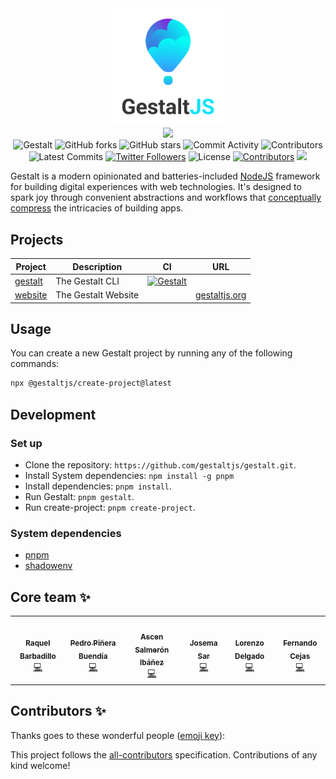 <div align="center">
  <img src="assets/header.png" width="200"/>
  <br/>
  <a href="https://gitpod.io/#https://github.com/gestaltjs/gestalt" alt="Open in Gitpod"><img src="https://gitpod.io/button/open-in-gitpod.svg"/></a>
  <br/>
  <img src="https://github.com/gestaltjs/gestalt/workflows/Gestalt/badge.svg" alt="Gestalt">
  <img src="https://img.shields.io/github/forks/gestaltjs/gestalt?style=flat-square" alt="GitHub forks">
  <img src="https://img.shields.io/github/stars/gestaltjs/gestalt?style=flat-square" alt="GitHub stars">
  <img src="https://img.shields.io/github/commit-activity/w/gestaltjs/gestalt?style=flat-square" alt="Commit Activity">
  <img src="https://img.shields.io/github/contributors/gestaltjs/gestalt?style=flat-square" alt="Contributors">
  <img src="https://img.shields.io/github/commits-since/gestaltjs/gestalt/latest?style=flat-square" alt="Latest Commits">
  <a href="http://twitter.com/gestaltjs"><img src="https://img.shields.io/twitter/follow/gestaltjs?style=flat-square" alt="Twitter Followers"></a>
  <img src="https://img.shields.io/github/license/gestaltjs/gestalt?style=flat-square" alt="License">
  <a href="#contributors-"><img src="https://img.shields.io/badge/all_contributors-3-orange.svg?style=flat-square" alt="Contributors"></a>
  <a href="https://tuple.app"><img src="https://img.shields.io/badge/Pairing%20with-Tuple-5A67D8"></a>
</div>

Gestalt is a modern opinionated and batteries-included [NodeJS](https://nodejs.org/en/) framework for building digital experiences with web technologies. It's designed to spark joy through convenient abstractions and workflows that [conceptually compress](https://m.signalvnoise.com/conceptual-compression-means-beginners-dont-need-to-know-sql-hallelujah/) the intricacies of building apps.

## Projects

| Project              | Description     | CI                                                                                                                                                  | URL |
| -------------------- | --------------- | -------------------------------------------------------------------------------------------------------------------------------------------------- | ---  |
| [gestalt](/packages/gestaltjs) | The Gestalt CLI | [![Gestalt](https://github.com/gestaltjs/gestalt/actions/workflows/gestalt.yml/badge.svg)](https://github.com/gestaltjs/gestalt/actions/workflows/gestalt.yml) | |
| [website](/packages/website) | The Gestalt Website |  | [gestaltjs.org](https://gestaltjs.org) |

## Usage

You can create a new Gestalt project by running any of the following commands:

```bash
npx @gestaltjs/create-project@latest
```

## Development

### Set up

- Clone the repository: `https://github.com/gestaltjs/gestalt.git`.
- Install System dependencies: `npm install -g pnpm`
- Install dependencies: `pnpm install`.
- Run Gestalt: `pnpm gestalt`.
- Run create-project: `pnpm create-project`.

### System dependencies

- [pnpm](https://pnpm.io/)
- [shadowenv](https://shopify.github.io/shadowenv/)

## Core team ✨

<!-- prettier-ignore-start -->
<!-- markdownlint-disable -->
<table>
  <tr>
    <td align="center"><a href="https://rbarbadillo.github.io/"><img src="https://avatars.githubusercontent.com/u/38496681?v=4?s=100" width="100px;" alt=""/><br /><sub><b>Raquel Barbadillo</b></sub></a><br /><a href="https://github.com/gestaltjs/gestalt/commits?author=rbarbadillo" title="Code">💻</a></td>
    <td align="center"><a href="http://craftweg.com"><img src="https://avatars.githubusercontent.com/u/663605?v=4?s=100" width="100px;" alt=""/><br /><sub><b>Pedro Piñera Buendía</b></sub></a><br /><a href="https://github.com/gestaltjs/gestalt/commits?author=pepicrft" title="Code">💻</a></td>
    <td align="center"><a href="https://github.com/lascenify"><img src="https://avatars.githubusercontent.com/u/18697610?v=4?s=100" width="100px;" alt=""/><br /><sub><b>Ascen Salmerón Ibáñez</b></sub></a><br /><a href="https://github.com/gestaltjs/gestalt/commits?author=lascenify" title="Code">💻</a></td>
    <td align="center"><a href="http://josemasar.vercel.app"><img src="https://avatars.githubusercontent.com/u/65446320?v=4?s=100" width="100px;" alt=""/><br /><sub><b>Josema Sar</b></sub></a><br /><a href="https://github.com/gestaltjs/gestalt/commits?author=josemasar" title="Code">💻</a></td>
    <td align="center"><a href="http://LNSD.es"><img src="https://avatars.githubusercontent.com/u/3949095?v=4?s=100" width="100px;" alt=""/><br /><sub><b>Lorenzo Delgado</b></sub></a><br /><a href="https://github.com/gestaltjs/gestalt/commits?author=LNSD" title="Code">💻</a></td>
    <td align="center"><a href="http://www.fernandocejas.com/"><img src="https://avatars.githubusercontent.com/u/1360604?v=4?s=100" width="100px;" alt=""/><br /><sub><b>Fernando Cejas</b></sub></a><br /><a href="https://github.com/gestaltjs/gestalt/commits?author=android10" title="Code">💻</a></td>
  </tr>
</table>

<!-- markdownlint-restore -->
<!-- prettier-ignore-end -->

## Contributors ✨

Thanks goes to these wonderful people ([emoji key](https://allcontributors.org/docs/en/emoji-key)):

<!-- ALL-CONTRIBUTORS-LIST:START - Do not remove or modify this section -->
<!-- ALL-CONTRIBUTORS-LIST:END -->

This project follows the [all-contributors](https://github.com/all-contributors/all-contributors) specification. Contributions of any kind welcome!
